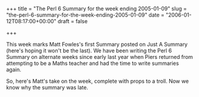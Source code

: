 +++
title = "The Perl 6 Summary for the week ending 2005-01-09"
slug = "the-perl-6-summary-for-the-week-ending-2005-01-09"
date = "2006-01-12T08:17:00+00:00"
draft = false

+++

This week marks Matt Fowles's first Summary posted on Just A Summary (here's hoping it won't be the last). We have been writing the Perl 6 Summary on alternate weeks since early last year when Piers returned from attempting to be a Maths teacher and had the time to write summaries again.

So, here's Matt's take on the week, complete with props to a troll. Now we know why the summary was late.
